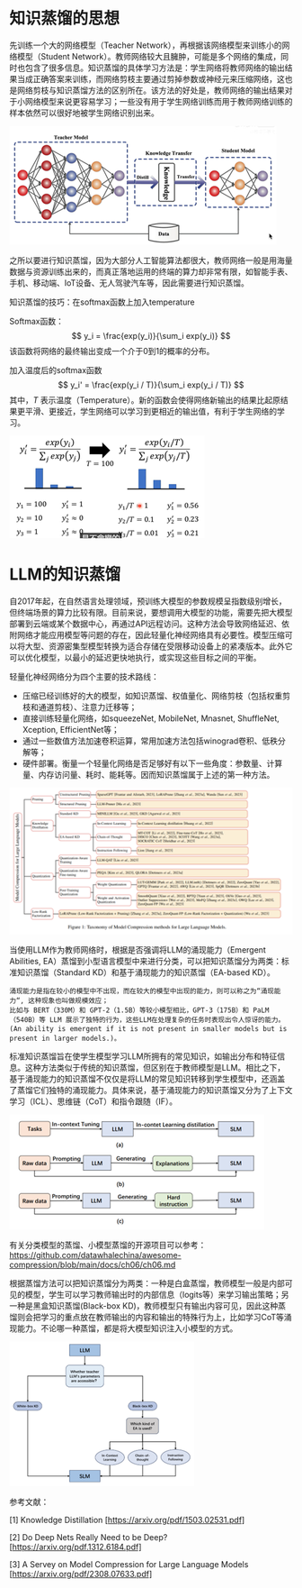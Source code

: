 # 知识蒸馏的思想


先训练一个大的网络模型（Teacher Network），再根据该网络模型来训练小的网络模型（Student Network）。教师网络较大且臃肿，可能是多个网络的集成，同时也包含了很多信息。知识蒸馏的具体学习方法是：学生网络将教师网络的输出结果当成正确答案来训练，而网络剪枝主要通过剪掉参数或神经元来压缩网络，这也是网络剪枝与知识蒸馏方法的区别所在。该方法的好处是，教师网络的输出结果对于小网络模型来说更容易学习；一些没有用于学生网络训练而用于教师网络训练的样本依然可以很好地被学生网络识别出来。

![](images/Figure%202.png)

之所以要进行知识蒸馏，因为大部分人工智能算法都很大，教师网络一般是用海量数据与资源训练出来的，而真正落地运用的终端的算力却非常有限，如智能手表、手机、移动端、IoT设备、无人驾驶汽车等，因此需要进行知识蒸馏。

知识蒸馏的技巧：在softmax函数上加入temperature

Softmax函数：
$$
y_i = \frac{exp(y_i)}{\sum_i exp(y_i)}
$$
该函数将网络的最终输出变成一个介于0到1的概率的分布。

加入温度后的softmax函数
$$
y_i' = \frac{exp(y_i / T)}{\sum_i exp(y_i / T)}
$$
其中，$T$ 表示温度（Temperature）。新的函数会使得网络新输出的结果比起原结果更平滑、更接近，学生网络可以学习到更相近的输出值，有利于学生网络的学习。

![图片来自同济子豪兄视频](images/Figure%203.png)


# LLM的知识蒸馏

自2017年起，在自然语言处理领域，预训练大模型的参数规模呈指数级别增长，但终端场景的算力比较有限。目前来说，要想调用大模型的功能，需要先把大模型部署到云端或某个数据中心，再通过API远程访问。这种方法会导致网络延迟、依附网络才能应用模型等问题的存在，因此轻量化神经网络具有必要性。模型压缩可以将大型、资源密集型模型转换为适合存储在受限移动设备上的紧凑版本。此外它可以优化模型，以最小的延迟更快地执行，或实现这些目标之间的平衡。

轻量化神经网络分为四个主要的技术路线：

- 压缩已经训练好的大的模型，如知识蒸馏、权值量化、网络剪枝（包括权重剪枝和通道剪枝）、注意力迁移等；
- 直接训练轻量化网络，如squeezeNet, MobileNet, Mnasnet, ShuffleNet, Xception, EfficientNet等；
- 通过一些数值方法加速卷积运算，常用加速方法包括winograd卷积、低秩分解等；
- 硬件部署。衡量一个轻量化网络是否足够好有以下一些角度：参数量、计算量、内存访问量、耗时、能耗等。因而知识蒸馏属于上述的第一种方法。

![](images/Figure%204.png)

当使用LLM作为教师网络时，根据是否强调将LLM的涌现能力（Emergent Abilities, EA）蒸馏到小型语言模型中来进行分类，可以把知识蒸馏分为两类：标准知识蒸馏（Standard KD）和基于涌现能力的知识蒸馏（EA-based KD）。

    涌现能力是指在较小的模型中不出现，而在较大的模型中出现的能力，则可以称之为“涌现能力“, 这种现象也叫做规模效应；
    比如与 BERT（330M）和 GPT-2（1.5B）等较小模型相比，GPT-3（175B）和 PaLM（540B）等 LLM 展示了独特的行为，这些LLM在处理复杂的任务时表现出令人惊讶的能力。
    (An ability is emergent if it is not present in smaller models but is present in larger models.)。

标准知识蒸馏旨在使学生模型学习LLM所拥有的常见知识，如输出分布和特征信息。这种方法类似于传统的知识蒸馏，但区别在于教师模型是LLM。相比之下，基于涌现能力的知识蒸馏不仅仅是将LLM的常见知识转移到学生模型中，还涵盖了蒸馏它们独特的涌现能力。具体来说，基于涌现能力的知识蒸馏又分为了上下文学习（ICL）、思维链（CoT）和指令跟随（IF）。

![](images/Figure%205.png)

有关分类模型的蒸馏、小模型蒸馏的开源项目可以参考：
https://github.com/datawhalechina/awesome-compression/blob/main/docs/ch06/ch06.md

根据蒸馏方法可以把知识蒸馏分为两类：一种是白盒蒸馏，教师模型一般是内部可见的模型，学生可以学习教师输出时的内部信息（logits等）来学习输出策略；另一种是黑盒知识蒸馏(Black-box KD)，教师模型只有输出内容可见，因此这种蒸馏则会把学习的重点放在教师输出的内容和输出的特殊行为上，比如学习CoT等涌现能力。不论哪一种蒸馏，都是将大模型知识注入小模型的方式。

![](images/Figure%206.png)



参考文献： 

[1] Knowledge Distillation [https://arxiv.org/pdf/1503.02531.pdf]

[2] Do Deep Nets Really Need to be Deep? [https://arxiv.org/pdf.1312.6184.pdf]

[3] A Servey on Model Compression for Large Language Models [https://arxiv.org/pdf/2308.07633.pdf] 